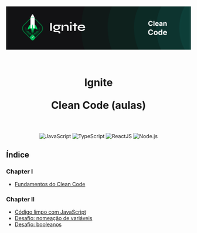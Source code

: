 <p align="center">
  <img src=".github/capa-ignite-clean-code.png" alt="Ignite Clean Code">
</p>

<br>

<h1 align="center">
  Ignite

  <br>

  Clean Code (aulas)
</h1>

<br>

<p align="center">
  <img src="https://img.shields.io/badge/JavaScript-323330?style=for-the-badge&logo=javascript&logoColor=F7DF1E" alt="JavaScript">
  <img src="https://img.shields.io/badge/TypeScript-007ACC?style=for-the-badge&logo=typescript&logoColor=white" alt="TypeScript">
  <img src="https://img.shields.io/badge/React-20232A?style=for-the-badge&logo=react&logoColor=61DAFB" alt="ReactJS">
  <img src="https://img.shields.io/badge/Node.js-339933?style=for-the-badge&logo=nodedotjs&logoColor=white" alt="Node.js">
</p>

## Índice

### Chapter I
  - [Fundamentos do Clean Code](01-fundamentos)

### Chapter II
  - [Código limpo com JavaScript](02-codigo-limpo-javascript)
  - [Desafio: nomeação de variáveis](05-desafios/01-nomeacao-variaveis)
  - [Desafio: booleanos](05-desafios/02-booleanos)
